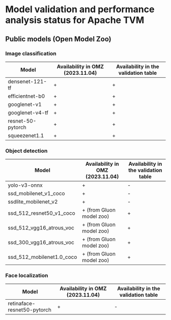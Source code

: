 # Model validation and performance analysis status for Apache TVM

## Public models (Open Model Zoo)

### Image classification

Model | Availability in OMZ (2023.11.04) | Availability in the validation table |
-|-|-|
densenet-121-tf|+|+|
efficientnet-b0|+|+|
googlenet-v1|+|+|
googlenet-v4-tf|+|+|
resnet-50-pytorch|+|+|
squeezenet1.1|+|+|

### Object detection

Model | Availability in OMZ (2023.11.04) | Availability in the validation table |
-|-|-|
yolo-v3-onnx|+|-|
ssd_mobilenet_v1_coco|+|-|
ssdlite_mobilenet_v2|+|-|
ssd_512_resnet50_v1_coco|+ (from Gluon model zoo)|+|
ssd_512_vgg16_atrous_voc|+ (from Gluon model zoo)|+|
ssd_300_vgg16_atrous_voc|+ (from Gluon model zoo)|+|
ssd_512_mobilenet1.0_coco|+ (from Gluon model zoo)|+|

### Face localization

Model | Availability in OMZ (2023.11.04) | Availability in the validation table |
-|-|-|
retinaface-resnet50-pytorch|+|-|
